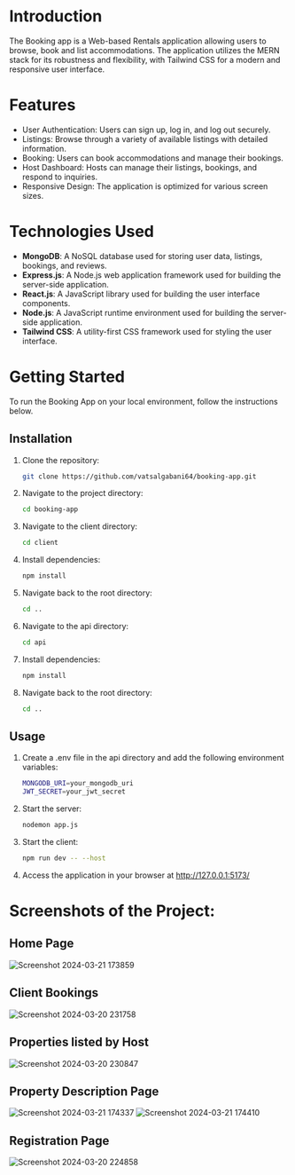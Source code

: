 # Introduction
The Booking app is a Web-based Rentals application allowing users to browse, book and list accommodations. The application utilizes the MERN stack for its robustness and flexibility, with Tailwind CSS for a modern and responsive user interface.

# Features
- User Authentication: Users can sign up, log in, and log out securely.
- Listings: Browse through a variety of available listings with detailed information.
- Booking: Users can book accommodations and manage their bookings.
- Host Dashboard: Hosts can manage their listings, bookings, and respond to inquiries.
- Responsive Design: The application is optimized for various screen sizes.

# Technologies Used
- **MongoDB**: A NoSQL database used for storing user data, listings, bookings, and reviews.
- **Express.js**: A Node.js web application framework used for building the server-side application.
- **React.js**: A JavaScript library used for building the user interface components.
- **Node.js**: A JavaScript runtime environment used for building the server-side application.
- **Tailwind CSS**: A utility-first CSS framework used for styling the user interface.

# Getting Started
To run the Booking App on your local environment, follow the instructions below.

## Installation

1. Clone the repository:

   ```bash
   git clone https://github.com/vatsalgabani64/booking-app.git
2. Navigate to the project directory:
   
    ```bash
    cd booking-app
3. Navigate to the client directory:

   ```bash
   cd client
4. Install dependencies:

    ```bash
    npm install
5. Navigate back to the root directory:

   ```bash
   cd ..

6. Navigate to the api directory:
   
   ```bash
   cd api
   
7. Install dependencies:

    ```bash
    npm install

8. Navigate back to the root directory:

   ```bash
   cd ..

## Usage

1. Create a .env file in the api directory and add the following environment variables:
   ```bash
   MONGODB_URI=your_mongodb_uri
   JWT_SECRET=your_jwt_secret

2. Start the server:
   ```bash
   nodemon app.js

3. Start the client:
   ```bash
   npm run dev -- --host

4. Access the application in your browser at http://127.0.0.1:5173/

# Screenshots of the Project:

## Home Page
![Screenshot 2024-03-21 173859](https://github.com/vatsalgabani64/booking-app/assets/122713645/d393d333-9699-444e-9b68-63cccdd3a492)

## Client Bookings
![Screenshot 2024-03-20 231758](https://github.com/vatsalgabani64/booking-app/assets/122713645/2887cc74-212a-4f58-89b3-98f1314a7e8a)

## Properties listed by Host

![Screenshot 2024-03-20 230847](https://github.com/vatsalgabani64/booking-app/assets/122713645/8c70eb3b-9619-42a9-a2c7-dc8702d900d4)

## Property Description Page

![Screenshot 2024-03-21 174337](https://github.com/vatsalgabani64/booking-app/assets/122713645/5bc1d4a4-0be6-40ea-ba45-c6abe3179120)
![Screenshot 2024-03-21 174410](https://github.com/vatsalgabani64/booking-app/assets/122713645/6f363d00-f879-43f0-b354-9be444550c17)

## Registration Page

![Screenshot 2024-03-20 224858](https://github.com/vatsalgabani64/booking-app/assets/122713645/d32c841d-a5f3-4382-9636-0b9cce1ad91a)

#




